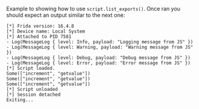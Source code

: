 Example to showing how to use `script.list_exports()`.
Once ran you should expect an output similar to the next one:

```
[*] Frida version: 16.4.8
[*] Device name: Local System
[*] Attached to PID 7581
- Log(MessageLog { level: Info, payload: "Logging message from JS" })
- Log(MessageLog { level: Warning, payload: "Warning message from JS" })
- Log(MessageLog { level: Debug, payload: "Debug message from JS" })
- Log(MessageLog { level: Error, payload: "Error message from JS" })
[*] Script loaded.
Some(["increment", "getvalue"])
Some(["increment", "getvalue"])
Some(["increment", "getvalue"])
[*] Script unloaded
[*] Session detached
Exiting...
```
